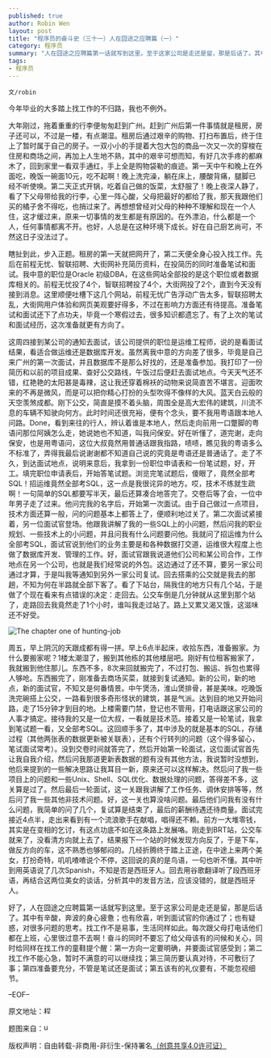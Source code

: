 ```yaml
---
published: true
author: Robin Wen
layout: post
title: "程序员的奋斗史（三十一）人在囧途之应聘篇（一）"
category: 程序员
summary: "人在囧途之应聘篇第一话就写到这里。至于这家公司是走还是留，那是后话了。其中有辛酸，奔波的身心疲惫；也有欣喜，听到面试官的你通过了；也有疑惑，对很多问题的思考。找工作不是易事，生活同样如此。每次跟父母打电话他们都在上班，心里很过意不去啊！奋斗的同时不要忘了给父母该有的问候和关心，同时给同样在找工作的童鞋提个醒：第一方向一定要明确，并要面试官感受到；第二找工作不能心急，暂时不满意的可以继续找；第三简历要认真对待，不可敷衍了事；第四准备要充分，不管是笔试还是面试；第五该有的礼仪要有，不能忽视细节。"
tags: 
- 程序员
---
```


`文/robin`

今年毕业的大多踏上找工作的不归路，我也不例外。

大年刚过，拖着重重的行李便匆匆赶到广州。赶到广州后第一件事情就是租房，房子还可以，不过是一楼，有点潮湿。租房后通过艰辛的购物、打扫布置后，终于住上了暂时属于自己的房子。一双小小的手提着大包大包的商品一次又一次的穿梭在住房和商场之间，再加上人生地不熟，其中的艰辛可想而知，有好几次手疼的都麻木了，回到家里一看双手通红，手上全是购物袋勒的痕迹。第一天中午和晚上在外面吃，晚饭一碗面10元，吃不起啊！晚上洗完澡，躺在床上，腰酸背痛，腿脚已经不听使唤。第二天正式开锅，吃着自己做的饭菜，太舒服了！晚上夜深人静了，看了下父母带给我的行李，心里一阵心酸，父母把最好的都给了我，那天我跟他们买的橘子舍不得吃，也捎过来了。再想想曾经对父母的种种不理解和现在一个人住，这才缓过来，原来一切事情的发生都是有原因的。在外漂泊，什么都是一个人，任何事情都离不开。也好，人总是在这种环境下成长。好在自己厨艺尚可，不然这日子没法过了。

瞎扯到此，步入正题。租房的第一天就把网开了，第二天便全身心投入找工作。先后在前程无忧、智联招聘、大街网补充简历资料，在投简历的同时准备笔试和面试。我中意的职位是Oracle 初级DBA，在这些网站全部投的是这个职位或者数据库相关的。前程无忧投了4个，智联招聘投了4个，大街网投了2个，直到今天没有接到消息。这里顺便吐槽下这几个网站，前程无忧广告浮动广告太多，智联招聘太乱，大街网用户体验和网页美观要好得多，不过在影响力方面还有待提高。准备笔试和面试还下了点功夫，毕竟一个寒假过去，很多知识都遗忘了。有了上次的笔试和面试经历，这次准备就更有方向了。

这周四接到某公司的通知去面试，该公司提供的职位是运维工程师，说的是看面试结果，看适合做运维还是数据库开发。虽然离我中意的方向差了很多，毕竟是自己来广州的第一次面试，并且数据库不是那么好找的，还是准备参加。我打印了一份简历和以前的项目成果、查好公交路线，午饭过后便赶去面试地点。今天天气还不错，红艳艳的太阳甚是毒辣，这让我还穿着棉袄的动物来说简直苦不堪言。迎面吹来的不再是微风，而是可以把你精心打扮的头型吹得不像样的大风。蓝天白云般的天空羡煞成都。刚下公交，简直是摸不着头脑，周围全是高大宏伟的建筑，川流不息的车辆不知驶向何方。此时时间还很充裕，便有个念头，要不我用粤语跟本地人问路。Done，看到来往的行人，辨认着谁是本地人，然后走向前用一口蹩脚的粤语问那位阿姨怎么走，她说她也不知道，叫我问保安。好在听懂了，道完谢，走向保安，也是用粤语问，这位大叔竟然用普通话跟我指路，啧啧，瞧见我的粤语多么不标准了，弄得我最后说谢谢都不知道自己说的究竟是粤语还是普通话了。走了不久，到达面试地点，说明来意后，我拿到一份职位申请表和一份笔试题，好，开工。填完职位申请表后，开始答笔试题。浏览完笔试题后，傻眼了，竟然全部考SQL！招运维竟然全部考SQL，这一点是我很诧异的地方。哎，技术不练就生疏啊！一句简单的SQL都要写半天，最后还算凑合地答完了。交卷后等了会，一位中年男子走了过来。他问完我的名字后，开始第一次面试。由于自己做过一点项目，技术方面还算一般，问的问题基本上都答上了，便顺利地过关了。第二次面试紧接着，另一位面试官登场。他跟我讲解了我的一些SQL上的小问题，然后问我的职业规划、一些技术上的小问题，并且问我有什么问题要问他。我就问了招运维为什么全部考SQL，面试官说到他们的业务主要是和各种数据打交道，运维很大程度上也做了数据库开发、管理的工作。好，面试官跟我说道他们公司和某公司合作，工作地点在另一个公司，也就是我们经常说的外包。这边通过了还不算，要另一家公司通过才算，于是叫我等通知到另外一家公司复试。回去搭乘的公交就是我去的那趟，不知为何在半路就全部下客了。看了下站台，隔我住的地方只有几个站，于是做了个现在看来有点错误的决定：走回去。公交车倒是几分钟就从这里到那个站了，走路回去我竟然走了1个小时，谁叫我走过站了。路上又累又渴又饿，这滋味还不好受。

![The chapter one of hunting-job](https://cdn.dbarobin.com/8STEwoH.jpg)

周五，早上阴沉的天跟成都有得一拼。早上6点半起床，收拾东西，准备搬家。为什么要搬家呢？1楼太潮湿了，搬到其他栋的其他楼层吧。刚好有位租客搬家了，我就搬到他住那儿。东西不多，8次来回就搬完了，不过打包、搬运、拆包也累得人够呛。东西搬完了，刚准备去商场买菜，就接到复试通知。新的公司，新的地点，新的面试官，不知又是何番情景。中午煲汤，淮山煲排骨，甚是美味。吃晚饭洗完碗搭上公交，一路看到很多奇形怪状的建筑，甚是气派。达到目的地又开始问路，走了15分钟才到目的地。上楼需要门禁，登记也不管用，打电话跟这家公司的人事才搞定。接待我的又是一位大叔，一看就是技术范。接着又是一轮笔试，我拿到笔试题一看，又全部考SQL。这回顺手多了，其中涉及的就是基本的SQL，存储过程（其他两张表的数据更新被关联表），还有个行转列的问题（这个得多留心，笔试面试常考）。没到交卷时间就答完了，然后开始第一轮面试，这位面试官首先让我自我介绍，然后问我那道更新表数据的题有没有其他方法，我说暂时没想到，他后来提到的一些解决思路让我耳目一新，原来还可以这样解决。然后问了我一些项目上的问题和一些Unix、Shell、SQL优化、数据处理的问题，答得差不多，这关算是过了。然后最后一轮面试，这一关跟我讲解了工作任务、调休安排等等，然后问了我一些其他非技术问题。好，这一关也算没啥问题。最后他们问我有没有什么问题，我简单的问了几个，复试算是结束了，最后的薪酬待遇还待商量。面试完接近4点半，走出来看到有一个流浪歌手在献唱，唱得还不赖。前方一大堆零钱，其实是在变相的乞讨，有这点功底不如在这条路上发展咯。刚走到BRT站，公交车就来了，没看清方向就上去了，结果报下一个站的时候发现方向反了，于是下车，做反方向的车，这不熟悉也够郁闷的。几经折腾终于踏上正途，在中途上来两个美女，打扮奇特，叽叽喳喳说个不停，这回说的真的是鸟语，一句也听不懂。其中听到用英语说了几次Spanish，不知是否是西班牙人。回去用谷歌翻译听了段西班牙语，再结合这两位美女的谈话，分析其中的发音方法，应该没错的，就是西班牙人。

好了，人在囧途之应聘篇第一话就写到这里。至于这家公司是走还是留，那是后话了。其中有辛酸，奔波的身心疲惫；也有欣喜，听到面试官的你通过了；也有疑惑，对很多问题的思考。找工作不是易事，生活同样如此。每次跟父母打电话他们都在上班，心里很过意不去啊！奋斗的同时不要忘了给父母该有的问候和关心，同时给同样在找工作的童鞋提个醒：第一方向一定要明确，并要面试官感受到；第二找工作不能心急，暂时不满意的可以继续找；第三简历要认真对待，不可敷衍了事；第四准备要充分，不管是笔试还是面试；第五该有的礼仪要有，不能忽视细节。

–EOF–

原文地址：<a href="http://blog.csdn.net/justdb/article/details/19693001" target="_blank"><img src="https://cdn.dbarobin.com/BROigUO.jpg" title="程序员的奋斗史（三十一）人在囧途之应聘篇（一）" height="16px" width="16px" border="0" alt="程序员的奋斗史（三十一）人在囧途之应聘篇（一）" /></a>

题图来自：<a href="http://www.ucas.com/how-it-all-works/undergraduate/tracking-your-application/invitations" target="_blank"><img src="https://cdn.dbarobin.com/4VyjhQf.jpg" title="ucas" height="16px" width="16px" border="0" alt="ucas" /></a>

版权声明：自由转载-非商用-非衍生-保持署名<a href="http://creativecommons.org/licenses/by-nc-nd/4.0/deed.zh" target="_blank">（创意共享4.0许可证）</a>

